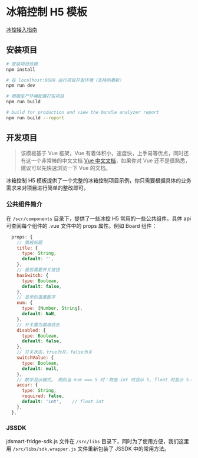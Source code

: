 # 冰箱控制 H5 模板

[冰控接入指南](https://github.com/jd-smart-fe/alpha-docs/wiki/%E6%99%BA%E8%83%BD%E5%86%B0%E7%AE%B1%E6%8E%A7%E5%88%B6-H5-%E5%BC%80%E5%8F%91%E6%8E%A5%E5%85%A5%E6%8C%87%E5%8D%97)

## 安装项目

``` bash
# 安装项目依赖
npm install

# 在 localhost:8080 运行项目开发环境（支持热更新）
npm run dev

# 根据生产环境配置打包项目
npm run build

# build for production and view the bundle analyzer report
npm run build --report
```

## 开发项目

> 该模板基于 Vue 框架，Vue 有着体积小，速度快，上手易等优点，同时还有这一个非常棒的中文文档 [Vue 中文文档](https://cn.vuejs.org/v2/guide/)，如果你对 Vue 还不是很熟悉，建议可以先快速浏览一下 Vue 的文档。

冰箱控制 H5 模板提供了一个完整的冰箱控制项目示例，你只需要根据具体的业务需求来对项目进行简单的整改即可。

### 公共组件简介

在 `/scr/components` 目录下，提供了一些冰控 H5 常用的一些公共组件。具体 api 可查阅每个组件的 .vue 文件中的 props 属性。例如 Board 组件：

```js
  props: {
    // 面板标题
    title: {
      type: String,
      default: '',
    },
    // 是否需要开关按钮
    hasSwitch: {
      type: Boolean,
      default: false,
    },
    // 显示的温度数字
    num: {
      type: [Number, String],
      default: NaN,
    },
    // 开关置为禁用状态
    disabled: {
      type: Boolean,
      default: false,
    },
    // 开关状态，true为开，false为关
    switchValue: {
      type: Boolean,
      default: null,
    },
    // 数字显示模式。 例如当 num === 5 时：取值 int 时显示 5, float 时显示 5.0
    accur: {
      type: String,
      required: false,
      default: 'int',    // float int
    },
  },
```

### JSSDK

jdsmart-fridge-sdk.js 文件在 `/src/libs` 目录下，同时为了使用方便，我们这里用 `/src/libs/sdk.wrapper.js` 文件重新包装了 JSSDK 中的常用方法。
